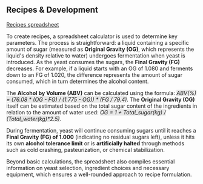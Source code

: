 ## Recipes & Development
[Recipes spreadsheet](https://docs.google.com/spreadsheets/d/1g0QLpLwEBhVCjyEvlgSv63yysXk9_XxcegWlaK4cg6A/edit?usp=sharing)

To create recipes, a spreadsheet calculator is used to determine key parameters. The process is straightforward: a liquid containing a specific amount of sugar (measured as **Original Gravity (OG)**, which represents the liquid's density relative to water) undergoes fermentation when yeast is introduced. As the yeast consumes the sugars, the **Final Gravity (FG)** decreases. For example, if a liquid starts with an OG of 1.080 and ferments down to an FG of 1.020, the difference represents the amount of sugar consumed, which in turn determines the alcohol content.


The **Alcohol by Volume (ABV)** can be calculated using the formula: <span style="background-color: #E8E8E8">_ABV(%) = (76.08 * (OG - FG) / (1.775 - OG)) * (FG / 79.4)_</span>. The **Original Gravity (OG)** itself can be estimated based on the total sugar content of the ingredients in relation to the amount of water used: <span style="background-color: #E8E8E8">_OG = 1 + Total_sugar(kg) / (Total_water(kg)*2.5)_</span>.

During fermentation, yeast will continue consuming sugars until it reaches a **Final Gravity (FG) of 1.000** (indicating no residual sugars left), unless it hits its own **alcohol tolerance limit** or is **artificially halted** through methods such as cold crashing, pasteurization, or chemical stabilization.

Beyond basic calculations, the spreadsheet also compiles essential information on yeast selection, ingredient choices and necessary equipment, which ensures a well-rounded approach to recipe formulation.
